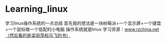 # Learning_linux
学习linux操作系统的一点总结
首先我的想法是一块树莓派+一个显示屏+一个键盘+一个鼠标做一个低配的小电脑
操作系统就是linux
学习资源：www.rzchina.net（然后看的是梁丽萍和马飞的书）
